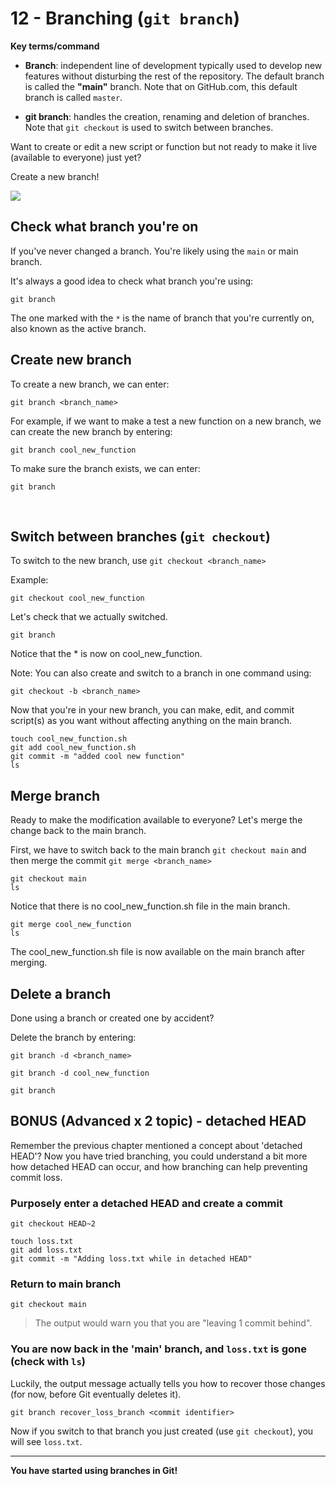 # 12 - Branching (`git branch`)

**Key terms/command**

* **Branch**: independent line of development typically used to develop new features without disturbing the rest of the repository. The default branch is called the **"main"** branch. Note that on GitHub.com, this default branch is called `master`.

* **git branch**: handles the creation, renaming and deletion of branches. Note that `git checkout` is used to switch between branches.

Want to create or edit a new script or function but not ready to make it live (available to everyone) just yet?

Create a new branch!

![](img/git_branch_merge.png)


## Check what branch you're on

If you've never changed a branch. You're likely using the `main` or main branch.

It's always a good idea to check what branch you're using:

```
git branch
```

The one marked with the `*` is the name of branch that you're currently on, also known as the active branch.


## Create new branch

To create a new branch, we can enter:

```
git branch <branch_name>
```

For example, if we want to make a test a new function on a new branch, we can create the new branch by entering:
```
git branch cool_new_function
```

To make sure the branch exists, we can enter:
```
git branch
```

<br>

## Switch between branches (`git checkout`)

To switch to the new branch, use `git checkout <branch_name>`

Example:
```
git checkout cool_new_function
```

Let's check that we actually switched.
```
git branch
```

Notice that the * is now on cool_new_function.

Note: You can also create and switch to a branch in one command using:

```
git checkout -b <branch_name>
```

Now that you're in your new branch, you can make, edit, and commit script(s) as you want without affecting anything on the main branch.

```
touch cool_new_function.sh
git add cool_new_function.sh
git commit -m "added cool new function"
ls
```

## Merge branch

Ready to make the modification available to everyone? Let's merge the change back to the main branch.

First, we have to switch back to the main branch `git checkout main` and then merge the commit `git merge <branch_name>`

```
git checkout main
ls
```

Notice that there is no cool_new_function.sh file in the main branch.

```
git merge cool_new_function
ls
```

The cool_new_function.sh file is now available on the main branch after merging.

## Delete a branch

Done using a branch or created one by accident?

Delete the branch by entering:

```
git branch -d <branch_name>
```

```
git branch -d cool_new_function
```

```
git branch
```

## BONUS (Advanced x 2 topic) - detached HEAD

Remember the previous chapter mentioned a concept about 'detached HEAD'? Now you have tried branching, you could understand a bit more how detached HEAD can occur, and how branching can help preventing commit loss.

### Purposely enter a detached HEAD and create a commit
```
git checkout HEAD~2
```

```
touch loss.txt
git add loss.txt
git commit -m "Adding loss.txt while in detached HEAD"
```

### Return to main branch
```
git checkout main
```

> The output would warn you that you are "leaving 1 commit behind".

### You are now back in the 'main' branch, and `loss.txt` is gone (check with `ls`)

Luckily, the output message actually tells you how to recover those changes (for now, before Git eventually deletes it).
```
git branch recover_loss_branch <commit identifier>
```

Now if you switch to that branch you just created (use `git checkout`), you will see `loss.txt`.


***
**You have started using branches in Git!**